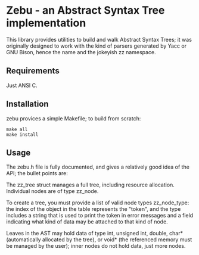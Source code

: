 Zebu - an Abstract Syntax Tree implementation
=============================================

This library provides utilities to build and walk Abstract Syntax Trees; it was
originally designed to work with the kind of parsers generated by Yacc or GNU
Bison, hence the name and the jokeyish zz namespace.

Requirements
------------

Just ANSI C.

Installation
------------

zebu provices a simple Makefile; to build from scratch:

    make all
    make install

Usage
-----

The zebu.h file is fully documented, and gives a relatively good idea of the
API; the bullet points are:

The zz_tree struct manages a full tree, including resource allocation.
Individual nodes are of type zz_node.

To create a tree, you must provide a list of valid node types zz_node_type: the
index of the object in the table represents the "token", and the type includes
a string that is used to print the token in error messages and a field
indicating what kind of data may be attached to that kind of node.

Leaves in the AST may hold data of type int, unsigned int, double, char\*
(automatically allocated by the tree), or void\* (the referenced memory must be
managed by the user); inner nodes do not hold data, just more nodes.
